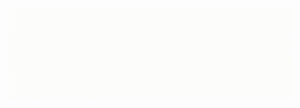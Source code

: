 [<img src="https://github.com/piyushsharma220699/piyushsharma220699/blob/main/Introduction.gif" alt="👋 Hi there! I'm Roshan Tripathi" title="👋 Hi there! I'm Roshan Tripathi"/>](https://www.youtube.com/c/TechieSharma/)

